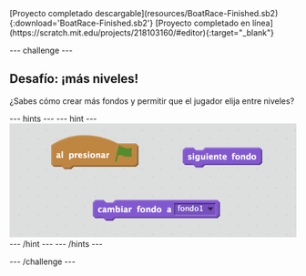 <div class="p-hero-buttons">
  [Proyecto completado descargable](resources/BoatRace-Finished.sb2){:download='BoatRace-Finished.sb2'}
  [Proyecto completado en línea](https://scratch.mit.edu/projects/218103160/#editor){:target="_blank"}
</div>

--- challenge ---

## Desafío: ¡más niveles!

¿Sabes cómo crear más fondos y permitir que el jugador elija entre niveles?

--- hints --- 
--- hint --- 
![screenshot](images/boat-levels-blocks.png) 
--- /hint --- 
--- /hints ---

--- /challenge ---
